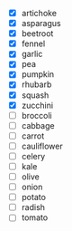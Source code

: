- [x] artichoke
- [x] asparagus
- [x] beetroot
- [x] fennel
- [x] garlic
- [x] pea
- [x] pumpkin
- [x] rhubarb
- [x] squash
- [x] zucchini
- [ ] broccoli
- [ ] cabbage
- [ ] carrot
- [ ] cauliflower
- [ ] celery
- [ ] kale
- [ ] olive
- [ ] onion
- [ ] potato
- [ ] radish
- [ ] tomato
